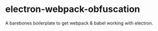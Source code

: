 # electron-webpack-obfuscation

A barebones boilerplate to get webpack & babel working with electron.
